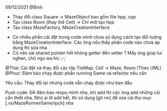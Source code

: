 09/12/2021
@Binh
+ Thay đổi class Square -> MazeObject bao gồm file hpp, cpp
+ Tạo class Room (thay thế Cell) -> Chỉ mới tạo hpp
+ Tạo class MazeFactory, MazeCreationInterface

- Có nhiều phần cài đặt trong code mình chưa sử dụng cách tạo đổi tượng bằng MazeCreationInterface. Các ông nếu thấy phần code nào chưa áp dụng thì sửa nha
- Có nên sài shared pointer hết không getter đến setter ? Mấy ông giúp tui nghen, chứ ngu wa hic ;-;

@Thai: Cài đặt và thay đổi các lớp TileMap, Cell -> Maze, Room (Theo UML)
@Phuc: Đảm bảo chạy được phần running Game và refactor nếu cần

Yêu cầu: Thay đổi lại nhưng code vẫn chạy được như ban đầu


Push code: Để đảm bảo respo mình nhẹ, khi add thì các ông add những cái cần thiết nha. Như ai lỡ add hết, thì sử dụng [git rm] để xóa cái thư mục [.vs/MazeRunnerGame/ipch] nha
